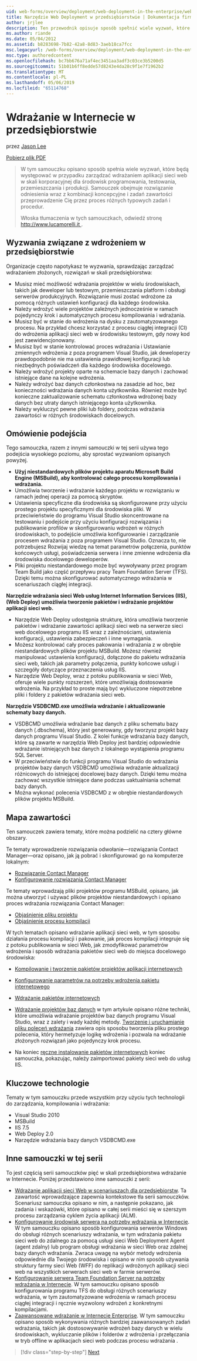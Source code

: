 ```yaml
---
uid: web-forms/overview/deployment/web-deployment-in-the-enterprise/web-deployment-in-the-enterprise
title: Narzędzie Web Deployment w przedsiębiorstwie | Dokumentacja firmy Microsoft
author: jrjlee
description: Ten przewodnik opisuje sposób spełnić wiele wyzwań, które będą występować w przypadku zarządzać wdrażaniem aplikacji sieci web skali korporacyjnej devel...
ms.author: riande
ms.date: 05/04/2012
ms.assetid: b8283698-7b82-42a8-8d83-3aeb18ca7fcc
msc.legacyurl: /web-forms/overview/deployment/web-deployment-in-the-enterprise/web-deployment-in-the-enterprise
msc.type: authoredcontent
ms.openlocfilehash: bc7bb676a71af4ec3451aa3adf3c03ce3b5200d5
ms.sourcegitcommit: 51b01b6ff8edde57d8243e4da28c9f1e7f1962b2
ms.translationtype: MT
ms.contentlocale: pl-PL
ms.lasthandoff: 05/06/2019
ms.locfileid: "65114768"
---
```

# <a name="web-deployment-in-the-enterprise"></a>Wdrażanie w Internecie w przedsiębiorstwie

przez [Jason Lee](https://github.com/jrjlee)

[Pobierz plik PDF](https://msdnshared.blob.core.windows.net/media/MSDNBlogsFS/prod.evol.blogs.msdn.com/CommunityServer.Blogs.Components.WeblogFiles/00/00/00/63/56/8130.DeployingWebAppsInEnterpriseScenarios.pdf)

> W tym samouczku opisano sposób spełnia wiele wyzwań, które będą występować w przypadku zarządzać wdrażaniem aplikacji sieci web w skali korporacyjnej dla środowisk programowania, testowania, przemieszczania i produkcji. Samouczek obejmuje rozwiązanie odniesienia wraz z kombinacji koncepcyjne i zadań zawartości przeprowadzenie Cię przez proces różnych typowych zadań i procedur.
> 
> Włoska tłumaczenia w tych samouczkach, odwiedź stronę [ http://www.lucamorelli.it ](http://www.lucamorelli.it).

## <a name="enterprise-deployment-challenges"></a>Wyzwania związane z wdrożeniem w przedsiębiorstwie

Organizacje często napotykasz te wyzwania, sprawdzając zarządzać wdrażaniem złożonych, rozwiązań w skali przedsiębiorstwa:

- Musisz mieć możliwość wdrażania projektów w wielu środowiskach, takich jak deweloper lub testowym, przemieszczania platform i obsługi serwerów produkcyjnych. Rozwiązanie musi zostać wdrożone za pomocą różnych ustawień konfiguracji dla każdego środowiska.
- Należy wdrożyć wiele projektów zależnych jednocześnie w ramach pojedynczy krok i automatycznych procesu kompilowania i wdrażania.
- Musisz być w stanie do wdrożenia na dysku z zautomatyzowanego procesu. Na przykład chcesz korzystać z procesu ciągłej integracji (CI) do wdrożenia aplikacji sieci web w środowisku testowym, gdy nowy kod jest zaewidencjonowany.
- Musisz być w stanie kontrolować proces wdrażania i Ustawianie zmiennych wdrożenia z poza programem Visual Studio, jak deweloperzy prawdopodobnie nie ma ustawienia prawidłowej konfiguracji lub niezbędnych poświadczeń dla każdego środowiska docelowego.
- Należy wdrożyć projekty oparte na schemacie bazy danych i zachować istniejące dane na kolejne wdrożenia.
- Należy wdrożyć baz danych członkostwa na zasadzie ad hoc, bez konieczności wdrażania danych konta użytkownika. Również może być konieczne zaktualizowanie schematu członkostwa wdrożonej bazy danych bez utraty danych istniejącego konta użytkownika.
- Należy wykluczyć pewne pliki lub foldery, podczas wdrażania zawartości w różnych środowiskach docelowych.

## <a name="overview-of-approach"></a>Omówienie podejścia

Tego samouczka, razem z innymi samouczki w tej serii używa tego podejścia wysokiego poziomu, aby sprostać wyzwaniom opisanych powyżej.

- **Użyj niestandardowych plików projektu aparatu Microsoft Build Engine (MSBuild), aby kontrolować całego procesu kompilowania i wdrażania.**
- Umożliwia tworzenie i wdrażanie każdego projektu w rozwiązaniu w ramach jednej operacji za pomocą skryptów.
- Ustawienia specyficzne dla środowiska są skonfigurowane przy użyciu prostego projektu specyficznymi dla środowiska pliki. W przeciwieństwie do programu Visual Studio skoncentrowane na testowaniu i podejście przy użyciu konfiguracji rozwiązania i publikowanie profilów w skonfigurowaniu wdrożeń w różnych środowiskach, to podejście umożliwia konfigurowanie i zarządzanie procesem wdrażania z poza programem Visual Studio. Oznacza to, nie potrzebujesz Rozwijaj wiedzę na temat parametrów połączenia, punktów końcowych usługi, poświadczenia serwera i inne zmienne wdrożenia dla środowiska docelowego deweloperów.
- Pliki projektu niestandardowego może być wywoływany przez program Team Build jako część przepływu pracy Team Foundation Server (TFS). Dzięki temu można skonfigurować automatycznego wdrażania w scenariuszach ciągłej integracji.

**Narzędzie wdrażania sieci Web usług Internet Information Services (IIS), (Web Deploy) umożliwia tworzenie pakietów i wdrażanie projektów aplikacji sieci web.**

- Narzędzie Web Deploy udostępnia strukturę, która umożliwia tworzenie pakietów i wdrażanie zawartości aplikacji sieci web na serwerze sieci web docelowego programu IIS wraz z zależnościami, ustawienia konfiguracji, ustawienia zabezpieczeń i inne wymagania.
- Możesz kontrolować cały proces pakowania i wdrażania z w obrębie niestandardowych plików projektu MSBuild. Możesz również manipulować ustawienia konfiguracji, dołączone do pakietu wdrażania sieci web, takich jak parametry połączenia, punkty końcowe usługi i szczegóły dotyczące przeznaczenia usług IIS.
- Narzędzie Web Deploy, wraz z potoku publikowania w sieci Web, oferuje wiele punkty rozszerzeń, które umożliwiają dostosowanie wdrożenia. Na przykład to proste mają być wykluczone niepotrzebne pliki i foldery z pakietów wdrażania sieci web.

**Narzędzie VSDBCMD.exe umożliwia wdrażanie i aktualizowanie schematy bazy danych.**

- VSDBCMD umożliwia wdrażanie baz danych z pliku schematu bazy danych (.dbschema), który jest generowany, gdy tworzysz projekt bazy danych programu Visual Studio. Z kolei funkcje wdrażania bazy danych, które są zawarte w narzędzia Web Deploy jest bardziej odpowiednie wdrażanie istniejących baz danych z lokalnego wystąpienia programu SQL Server.
- W przeciwieństwie do funkcji programu Visual Studio do wdrażania projektów bazy danych VSDBCMD umożliwia wdrażanie aktualizacji różnicowych do istniejącej docelowej bazy danych. Dzięki temu można zachować wszystkie istniejące dane podczas uaktualniania schemat bazy danych.
- Można wykonać polecenia VSDBCMD z w obrębie niestandardowych plików projektu MSBuild.

## <a name="content-map"></a>Mapa zawartości

Ten samouczek zawiera tematy, które można podzielić na cztery główne obszary.

Te tematy wprowadzenie rozwiązania odwołanie&#x2014;rozwiązania Contact Manager&#x2014;oraz opisano, jak ją pobrać i skonfigurować go na komputerze lokalnym:

- [Rozwiązanie Contact Manager](the-contact-manager-solution.md)
- [Konfigurowanie rozwiązania Contact Manager](setting-up-the-contact-manager-solution.md)

Te tematy wprowadzają pliki projektów programu MSBuild, opisano, jak można utworzyć i używać plików projektów niestandardowych i opisano proces wdrażania rozwiązania Contact Manager:

- [Objaśnienie pliku projektu](understanding-the-project-file.md)
- [Objaśnienie procesu kompilacji](understanding-the-build-process.md)

W tych tematach opisano wdrażanie aplikacji sieci web, w tym sposobu działania procesu kompilacji i pakowanie, jak proces kompilacji integruje się z potoku publikowania w sieci Web, jak zmodyfikować parametrów wdrożenia i sposób wdrażania pakietów sieci web do miejsca docelowego środowiska:

- [Kompilowanie i tworzenie pakietów projektów aplikacji internetowych](building-and-packaging-web-application-projects.md)
- [Konfigurowanie parametrów na potrzeby wdrożenia pakietu internetowego](configuring-parameters-for-web-package-deployment.md)
- [Wdrażanie pakietów internetowych](deploying-web-packages.md)

- [Wdrażanie projektów baz danych](deploying-database-projects.md) w tym artykule opisano różne techniki, które umożliwia wdrażanie projektów baz danych programu Visual Studio, wraz z zalety i wady każdej metody. [Tworzenie i uruchamianie pliku poleceń wdrażania](creating-and-running-a-deployment-command-file.md) zawiera opis sposobu tworzenia pliku prostego polecenia, który hermetyzuje logikę wdrożenia i pozwala na wdrażanie złożonych rozwiązań jako pojedynczy krok procesu.
- Na koniec [ręczne instalowanie pakietów internetowych](manually-installing-web-packages.md) koniec samouczka, pokazując, należy zaimportować pakiety sieci web do usług IIS.

## <a name="key-technologies"></a>Kluczowe technologie

Tematy w tym samouczku przede wszystkim przy użyciu tych technologii do zarządzania, kompilowania i wdrażania:

- Visual Studio 2010
- MSBuild
- IIS 7.5
- Web Deploy 2.0
- Narzędzie wdrażania bazy danych VSDBCMD.exe

## <a name="other-tutorials-in-this-series"></a>Inne samouczki w tej serii

To jest częścią serii samouczków pięć w skali przedsiębiorstwa wdrażanie w Internecie. Poniżej przedstawiono inne samouczki z serii:

- [Wdrażanie aplikacji sieci Web w scenariuszach dla przedsiębiorstw](../deploying-web-applications-in-enterprise-scenarios/deploying-web-applications-in-enterprise-scenarios.md). Ta zawartość wprowadzające zapewnia kontekstowe tła serii samouczków. Scenariusz samouczka opisano w nim, a następnie pokazano, jak zadania i wskazówki, które opisano w całej serii mieści się w szerszym procesu zarządzania cyklem życia aplikacji (ALM).
- [Konfigurowanie środowisk serwera na potrzeby wdrażania w Internecie](../configuring-server-environments-for-web-deployment/configuring-server-environments-for-web-deployment.md). W tym samouczku opisano sposób konfigurowania serwerów Windows do obsługi różnych scenariuszy wdrażania, w tym wdrażania pakietu sieci web do zdalnego za pomocą usługi sieci Web Deployment Agent (agent zdalny) lub program obsługi wdrażania w sieci Web oraz zdalnej bazy danych wdrażania. Zwraca uwagę na wybór metody wdrożenia odpowiednie dla Twojego środowiska i opisano w nim sposób używania struktury farmy sieci Web (WFF) do replikacji wdrożonych aplikacji sieci web na wszystkich serwerach sieci web w farmie serwerów.
- [Konfigurowanie serwera Team Foundation Server na potrzeby wdrażania w Internecie](../configuring-team-foundation-server-for-web-deployment/configuring-team-foundation-server-for-web-deployment.md). W tym samouczku opisano sposób konfigurowania programu TFS do obsługi różnych scenariuszy wdrażania, w tym zautomatyzowane wdrożenia w ramach procesu ciągłej integracji i ręcznie wyzwolony wdrożeń z konkretnymi kompilacjami.
- [Zaawansowane wdrażanie w Internecie Enterprise](../advanced-enterprise-web-deployment/advanced-enterprise-web-deployment.md). W tym samouczku opisano sposób wykonywania różnych bardziej zaawansowanych zadań wdrażania, takich jak dostosowywanie wdrożeń bazy danych w wielu środowiskach, wykluczanie plików i folderów z wdrożenia i przełączania w tryb offline w aplikacjach sieci web podczas procesu wdrażania .

> [!div class="step-by-step"]
> [Next](the-contact-manager-solution.md)
